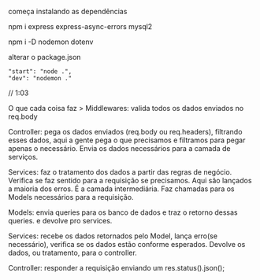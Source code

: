 começa instalando as dependências

npm i express express-async-errors mysql2

npm i -D nodemon dotenv

alterar o package.json

    "start": "node .",
    "dev": "nodemon ."


// 1:03



O que cada coisa faz >
Middlewares: valida todos os dados enviados no req.body

Controller: pega os dados enviados (req.body ou req.headers), filtrando esses dados, aqui a gente pega o que precisamos e filtramos para pegar apenas o necessário. Envia os dados necessários para a camada de serviços.

Services: faz o tratamento dos dados a partir das regras de negócio. Verifica se faz sentido para a requisição se precisamos. Aqui são lançados a maioria dos erros. É a camada intermediária. Faz chamadas para os Models necessários para a requisição.

Models: envia queries para os banco de dados e traz o retorno dessas queries. e devolve pro services.

Services: recebe os dados retornados pelo Model, lança erro(se necessário), verifica se os dados estão conforme esperados. Devolve os dados, ou tratamento, para o controller.

Controller: responder a requisição enviando um res.status().json();